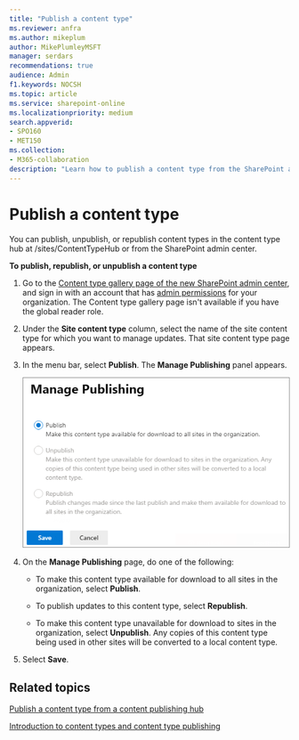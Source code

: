 ```yaml
---
title: "Publish a content type"
ms.reviewer: anfra
ms.author: mikeplum
author: MikePlumleyMSFT
manager: serdars
recommendations: true
audience: Admin
f1.keywords: NOCSH
ms.topic: article
ms.service: sharepoint-online
ms.localizationpriority: medium
search.appverid:
- SPO160
- MET150
ms.collection:  
- M365-collaboration
description: "Learn how to publish a content type from the SharePoint admin center."
---
```


# Publish a content type

You can publish, unpublish, or republish content types in the content type hub at /sites/ContentTypeHub or from the SharePoint admin center.

**To publish, republish, or unpublish a content type**

1. Go to the [Content type gallery page of the new SharePoint admin center](https://admin.microsoft.com/sharepoint?page=contentTypes&modern=true), and sign in with an account that has [admin permissions](./sharepoint-admin-role.md) for your organization. The Content type gallery page isn't available if you have the global reader role. 

2. Under the **Site content type** column, select the name of the site content type for which you want to manage updates. That site content type page appears.

3. In the menu bar, select **Publish**. The **Manage Publishing** panel appears.

    ![Manage publishing](media/manage-publishing.png)

4. On the **Manage Publishing** page, do one of the following:

    - To make this content type available for download to all sites in the organization, select **Publish**.
    - To publish updates to this content type, select **Republish**.

    - To make this content type unavailable for download to sites in the organization, select **Unpublish**. Any copies of this content type being used in other sites will be converted to a local content type.

5. Select **Save**.

## Related topics

[Publish a content type from a content publishing hub](https://support.microsoft.com/office/58081155-118d-4e7a-9cc5-d43b5dbb7d02)

[Introduction to content types and content type publishing](https://support.microsoft.com/office/e1277a2e-a1e8-4473-9126-91a0647766e5)
